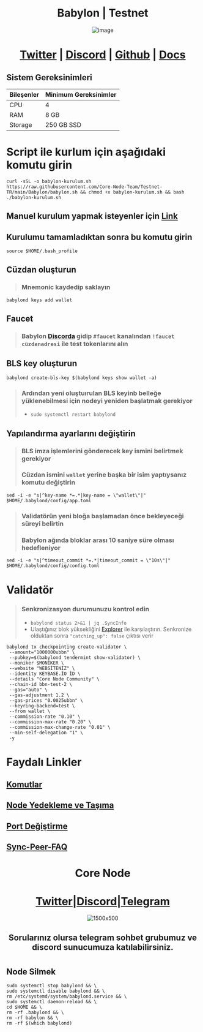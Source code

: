<h1 align="center"> Babylon | Testnet </h1>

<div align="center"
     
![image](https://github.com/Core-Node-Team/Testnet-TR/assets/108215275/f486baf6-ba52-46a4-a270-2863f5626e9c)
   
     
# [Twitter](https://twitter.com/babylon_chain) | [Discord](https://discord.gg/exuVuXX8Jt) | [Github](https://github.com/babylonchain/) | [Docs](https://docs.babylonchain.io/)   
     
 </div>

## Sistem Gereksinimleri
| Bileşenler | Minimum Gereksinimler | 
| ------------ | ------------ |
| CPU |	4 |
| RAM	| 8 GB |
| Storage	| 250 GB SSD |

# Script ile kurlum için aşağıdaki komutu girin

```
curl -sSL -o babylon-kurulum.sh https://raw.githubusercontent.com/Core-Node-Team/Testnet-TR/main/Babylon/babylon.sh && chmod +x babylon-kurulum.sh && bash ./babylon-kurulum.sh
``` 
## Manuel kurulum yapmak isteyenler için [Link](https://github.com/Core-Node-Team/Testnet-TR/blob/main/Babylon/manuel.md)
## Kurulumu tamamladıktan sonra bu komutu girin
```
source $HOME/.bash_profile
```
## Cüzdan oluşturun
> ### Mnemonic kaydedip saklayın
```
babylond keys add wallet
```
## Faucet
> ### Babylon [Discorda](https://discord.gg/exuVuXX8Jt) gidip `#faucet` kanalından `!faucet cüzdanadresi` ile test tokenlarını alın

## BLS key oluşturun
```
babylond create-bls-key $(babylond keys show wallet -a)
```
> ### Ardından yeni oluştuırulan BLS keyinb belleğe yüklenebilmesi için nodeyi yeniden başlatmak gerekiyor
>  - `sudo systemctl restart babylond`

## Yapılandırma ayarlarını değiştirin
> ### BLS imza işlemlerini gönderecek key ismini belirtmek gerekiyor
> ### Cüzdan ismini `wallet` yerine başka bir isim yaptıysanız komutu değiştirin
```
sed -i -e "s|^key-name *=.*|key-name = \"wallet\"|" $HOME/.babylond/config/app.toml
```
> ### Validatörün yeni bloğa başlamadan önce bekleyeceği süreyi belirtin
> ### Babylon ağında  bloklar arası 10 saniye süre olması hedefleniyor
```
sed -i -e "s|^timeout_commit *=.*|timeout_commit = \"10s\"|" $HOME/.babylond/config/config.toml
```

# Validatör
> ### Senkronizasyon durumunuzu kontrol edin
> - `babylond status 2>&1 | jq .SyncInfo` 
> -  Ulaştığınız blok yüksekliğini [Explorer](https://babylon.explorers.guru/) ile karşılaştırın. Senkronize olduktan sonra `"catching_up": false` çıktısı verir

```
babylond tx checkpointing create-validator \
 --amount="1000000ubbn" \
 --pubkey=$(babylond tendermint show-validator) \
 --moniker $MONİKER \
 --website "WEBSİTENİZ" \
 --identity KEYBASE.İO İD \
 --details "Core Node Community" \
 --chain-id bbn-test-2 \
 --gas="auto" \
 --gas-adjustment 1.2 \
 --gas-prices "0.0025ubbn" \
 --keyring-backend=test \
 --from wallet \
 --commission-rate "0.10" \
 --commission-max-rate "0.20" \
 --commission-max-change-rate "0.01" \
 --min-self-delegation "1" \
 -y
```

# Faydalı Linkler

## [Komutlar](https://github.com/Core-Node-Team/CosmosSDK-Node/blob/main/Ortak-Komutlar.md)
## [Node Yedekleme ve Taşıma](https://github.com/Core-Node-Team/CosmosSDK-Node/blob/main/Yedekleme%20ve%20Ta%C5%9F%C4%B1ma.md)
## [Port Değiştirme](https://github.com/Core-Node-Team/CosmosSDK-Node/blob/main/Port%20de%C4%9Fi%C5%9Ftirme.md)
## [Sync-Peer-FAQ](https://github.com/Core-Node-Team/Cosmos-Aglarinda-Node-Calistirmak/blob/main/Sync-Peer%20Nedir.md)


<div align="center">

# Core Node 

#  [Twitter](https://twitter.com/corenodeHQ)|[Discord](https://discord.gg/fzzUAU9k)|[Telegram](https://t.me/corenodechat)  

![1500x500](https://github.com/Core-Node-Team/Testnet-TR/assets/108215275/92b50dd4-8043-4500-b906-bc8d15b75525)

## Sorularınız olursa telegram sohbet grubumuz ve discord sunucumuza katılabilirsiniz.
#

</div>


## Node Silmek
```
sudo systemctl stop babylond && \
sudo systemctl disable babylond && \
rm /etc/systemd/system/babylond.service && \
sudo systemctl daemon-reload && \
cd $HOME && \
rm -rf .babylond && \
rm -rf babylon && \
rm -rf $(which babylond)
```

